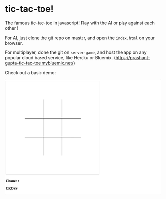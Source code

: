 # tic-tac-toe!
The famous tic-tac-toe in javascript! Play with the AI or play against each other !

For AI, just clone the git repo on master, and open the `index.html` on your browser.

For multiplayer, clone the git on `server-game`, and host the app on any popular cloud based service, like Heroku or Bluemix.
(https://prashant-gupta-tic-tac-toe.mybluemix.net/)

Check out a basic demo:

![](https://github.com/prashantgupta24/tic-tac-toe/blob/master/tic-tac-toe.gif)

